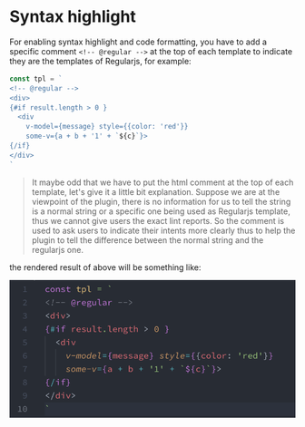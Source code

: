 # Syntax highlight

For enabling syntax highlight and code formatting, you have to add a specific comment `<!-- @regular -->` at the top of each template to indicate they are the templates of Regularjs, for example:

```js
const tpl = `
<!-- @regular -->
<div>
{#if result.length > 0 }
  <div 
    v-model={message} style={{color: 'red'}} 
    some-v={a + b + '1' + `${c}`}>
{/if}
</div>
`
```

> It maybe odd that we have to put the html comment at the top of each template, let's give it a little bit explanation. Suppose we are at the viewpoint of the plugin, there is no information for us to tell the string is a normal string or a specific one being used as Regularjs template, thus we cannot give users the exact lint reports. So the comment is used to ask users to indicate their intents more clearly thus to help the plugin to tell the difference between the normal string and the regularjs one.

the rendered result of above will be something like:

<img src="https://github.com/hsiaosiyuan0/vscode-regularjs/blob/master/assets/syntax-highlight-inline.png" width="600" />
